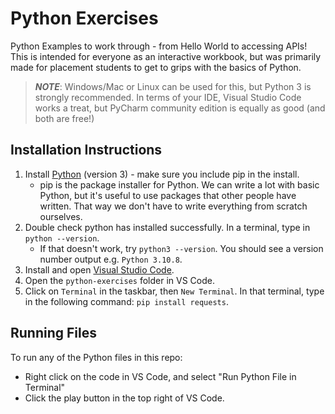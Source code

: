 # Python Exercises

Python Examples to work through - from Hello World to accessing APIs!
This is intended for everyone as an interactive workbook, but was primarily made for placement students to get to grips with the basics of Python.

> **_NOTE_**: Windows/Mac or Linux can be used for this, but Python 3 is strongly recommended. In terms of your IDE, Visual Studio Code works a treat, but PyCharm community edition is equally as good (and both are free!)

## Installation Instructions

1. Install [Python](https://www.python.org/downloads/) (version 3) - make sure you include pip in the install.
    * pip is the package installer for Python. We can write a lot with basic Python, but it's useful to use packages that other people have written. That way we don't have to write everything from scratch ourselves.
2. Double check python has installed successfully. In a terminal, type in `python --version`.
    * If that doesn't work, try `python3 --version`. You should see a version number output e.g. `Python 3.10.8`.
3. Install and open [Visual Studio Code](https://code.visualstudio.com/).
4. Open the `python-exercises` folder in VS Code.
5. Click on `Terminal` in the taskbar, then `New Terminal`. In that terminal, type in the following command: `pip install requests`.

## Running Files

To run any of the Python files in this repo:

* Right click on the code in VS Code, and select "Run Python File in Terminal"
* Click the play button in the top right of VS Code.
